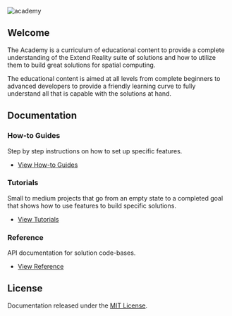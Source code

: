 ![academy](https://user-images.githubusercontent.com/1029673/66832578-1a5a6800-ef52-11e9-9120-a8aea2361e5e.png)

## Welcome

The Academy is a curriculum of educational content to provide a complete understanding of the Extend Reality suite of solutions and how to utilize them to build great solutions for spatial computing.

The educational content is aimed at all levels from complete beginners to advanced developers to provide a friendly learning curve to fully understand all that is capable with the solutions at hand.

## Documentation

### How-to Guides

Step by step instructions on how to set up specific features.

* [View How-to Guides](Documentation/HowToGuides/README.md)

### Tutorials

Small to medium projects that go from an empty state to a completed goal that shows how to use features to build specific solutions.

* [View Tutorials](Documentation/Tutorials/README.md)

### Reference

API documentation for solution code-bases.

* [View Reference](Documentation/Reference/README.md)

## License

Documentation released under the [MIT License].

[MIT License]: LICENSE.md
